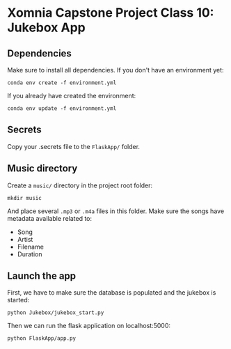 # Xomnia Capstone Project Class 10: Jukebox App


## Dependencies

Make sure to install all dependencies. If you don't have an environment yet:

```conda env create -f environment.yml```

If you already have created the environment:

```conda env update -f environment.yml```

## Secrets 

Copy your .secrets file to the `FlaskApp/` folder.


## Music directory

Create a `music/` directory in the project root folder:

```mkdir music```

And place several `.mp3` or `.m4a` files in this folder. Make sure the songs have metadata available related to:
- Song
- Artist
- Filename
- Duration

## Launch the app

First, we have to make sure the database is populated and the jukebox is started:

```python Jukebox/jukebox_start.py```

Then we can run the flask application on localhost:5000:

```python FlaskApp/app.py```






